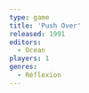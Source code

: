 ```yaml
---
type: game
title: 'Push Over'
released: 1991
editors: 
  - Ocean
players: 1
genres:
  - Réflexion
---
```

